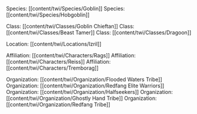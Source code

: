 Species: [[content/twi/Species/Goblin]]
Species: [[content/twi/Species/Hobgoblin]]

Class: [[content/twi/Classes/Goblin Chieftan]]
Class: [[content/twi/Classes/Beast Tamer]]
Class: [[content/twi/Classes/Dragoon]]

Location: [[content/twi/Locations/Izril]]

Affiliation: [[content/twi/Characters/Rags]]
Affiliation: [[content/twi/Characters/Reiss]]
Affiliation: [[content/twi/Characters/Tremborag]]

Organization: [[content/twi/Organization/Flooded Waters Tribe]]
Organization: [[content/twi/Organization/Redfang Elite Warriors]]
Organization: [[content/twi/Organization/Halfseekers]]
Organization: [[content/twi/Organization/Ghostly Hand Tribe]]
Organization: [[content/twi/Organization/Redfang Tribe]]

